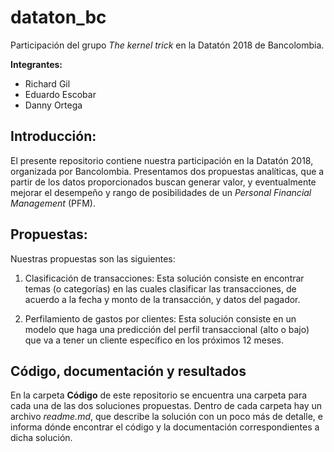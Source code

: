 # dataton_bc
Participación del grupo *The kernel trick* en la Datatón 2018 de Bancolombia.

**Integrantes:**

* Richard Gil
* Eduardo Escobar
* Danny Ortega

## Introducción:

El presente repositorio contiene nuestra participación en la Datatón 2018, organizada por Bancolombia. Presentamos dos propuestas analíticas, que a partir de los datos proporcionados buscan generar valor, y eventualmente mejorar el desempeño y rango de posibilidades de un *Personal Financial Management* (PFM).

## Propuestas:

Nuestras propuestas son las siguientes:

1. Clasificación de transacciones: Esta solución consiste en encontrar temas (o categorías) en las cuales clasificar las transacciones, de acuerdo a la fecha y monto de la transacción, y datos del pagador.

2. Perfilamiento de gastos por clientes: Esta solución consiste en un modelo que haga una predicción del perfil transaccional (alto o bajo) que va a tener un cliente específico en los próximos 12 meses.

## Código, documentación y resultados

En la carpeta **Código** de este repositorio se encuentra una carpeta para cada una de las dos soluciones propuestas. Dentro de cada carpeta hay un archivo *readme.md*, que describe la solución con un poco más de detalle, e informa dónde encontrar el código y la documentación correspondientes a dicha solución.
